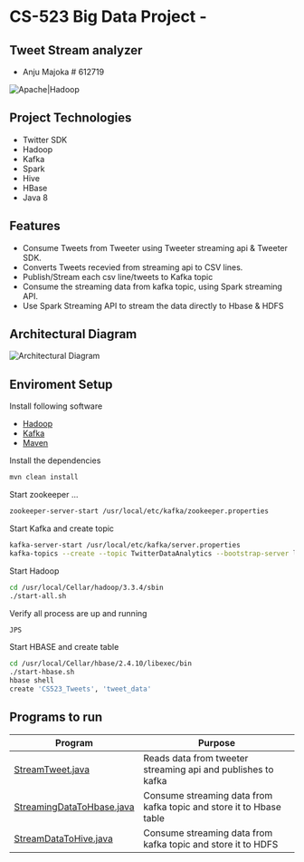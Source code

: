 # CS-523 Big Data Project -
## Tweet Stream analyzer

- Anju Majoka # 612719


![Apache|Hadoop](https://upload.wikimedia.org/wikipedia/commons/thumb/0/0e/Hadoop_logo.svg/1280px-Hadoop_logo.svg.png)

## Project Technologies
- Twitter SDK
- Hadoop
- Kafka
- Spark
- Hive
- HBase
- Java 8

## Features

- Consume Tweets from Tweeter using Tweeter streaming api & Tweeter SDK.
- Converts Tweets recevied  from streaming api to CSV lines.
- Publish/Stream each csv line/tweets to Kafka topic
- Consume the streaming data from kafka topic, using Spark streaming API.
- Use Spark Streaming API to stream the data directly to Hbase & HDFS

## Architectural Diagram

![Architectural Diagram](https://drive.google.com/uc?export=view&id=1XwbntiF-0FOueAg1mOzkUWnJQ9NgRjC9)

## Enviroment Setup
Install following software
- [Hadoop](https://medium.com/beeranddiapers/installing-hadoop-on-mac-a9a3649dbc4d) 
- [Kafka](https://kafka.apache.org/) 
- [Maven](https://maven.apache.org/download.cgi)

Install the dependencies

```sh
mvn clean install
```

Start zookeeper ...

```sh
zookeeper-server-start /usr/local/etc/kafka/zookeeper.properties

```
Start Kafka and create topic

```sh
kafka-server-start /usr/local/etc/kafka/server.properties
kafka-topics --create --topic TwitterDataAnalytics --bootstrap-server localhost:9092 --replication-factor 1 --partitions 2
```

Start Hadoop

```sh
cd /usr/local/Cellar/hadoop/3.3.4/sbin
./start-all.sh
```

Verify all process are up and running

```sh
JPS
```

Start HBASE and create table

```sh
cd /usr/local/Cellar/hbase/2.4.10/libexec/bin
./start-hbase.sh
hbase shell
create 'CS523_Tweets', 'tweet_data'
```

## Programs to run

| Program | Purpose |
| ------ | ------ |
| [StreamTweet.java](BigDataProject-CS523/src/main/java/cs523/finalproject/tweet/) | Reads data from tweeter streaming api and publishes to kafka
| [StreamingDataToHbase.java](BigDataProject-CS523/src/main/java/cs523/finalproject/spark/hbase/)  | Consume streaming data from kafka topic and store it to Hbase table  |
| [StreamDataToHive.java](BigDataProject-CS523/src/main/java/cs523/finalproject/spark/hive/)  | Consume streaming data from kafka topic and store it to HDFS
